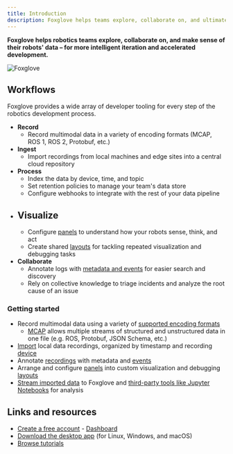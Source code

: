 ```yaml
---
title: Introduction
description: Foxglove helps teams explore, collaborate on, and ultimately make sense of their data more efficiently.
---
```


**Foxglove helps robotics teams explore, collaborate on, and make sense of their robots' data – for more intelligent iteration and accelerated development.**

![Foxglove](/img/docs/introduction/hero.png)

## Workflows

Foxglove provides a wide array of developer tooling for every step of the robotics development process.

- **Record**
  - Record multimodal data in a variety of encoding formats (MCAP, ROS 1, ROS 2, Protobuf, etc.)
- **Ingest**
  - Import recordings from local machines and edge sites into a central cloud repository
- **Process**
  - Index the data by device, time, and topic
  - Set retention policies to manage your team's data store
  - Configure webhooks to integrate with the rest of your data pipeline
- ## **Visualize**
  - Configure [panels](/docs/visualization/panels/introduction) to understand how your robots sense, think, and act
  - Create shared [layouts](/docs/visualization/layouts) for tackling repeated visualization and debugging tasks
- **Collaborate**
  - Annotate logs with [metadata and events](/docs/events) for easier search and discovery
  - Rely on collective knowledge to triage incidents and analyze the root cause of an issue

### Getting started

- Record multimodal data using a variety of [supported encoding formats](/docs/connecting-to-data/local-data#supported-formats)
  - [MCAP](https://mcap.dev) allows multiple streams of structured and unstructured data in one file (e.g. ROS, Protobuf, JSON Schema, etc.)
- [Import](/docs/importing-data) local data recordings, organized by timestamp and recording [device](/docs/devices)
- Annotate [recordings](/docs/recordings) with metadata and [events](/docs/events)
- Arrange and configure [panels](/docs/visualization/panels/introduction) into custom visualization and debugging [layouts](/docs/visualization/layouts)
- [Stream imported data](/connecting-to-data/imported-data) to Foxglove and [third-party tools like Jupyter Notebooks](/docs/integrations/jupyter-notebooks) for analysis

## Links and resources

- [Create a free account](https://console.foxglove.dev/) - [Dashboard](https://console.foxglove.dev/dashboard)
- [Download the desktop app](https://foxglove.dev/download) (for Linux, Windows, and macOS)
- [Browse tutorials](https://foxglove.dev/tutorials)
